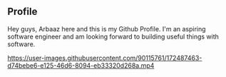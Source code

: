 ## Profile
Hey guys, Arbaaz here and this is my Github Profile. I'm an aspiring software engineer and am looking forward to building useful things with software.

https://user-images.githubusercontent.com/90115761/172487463-d74bebe6-e125-46d6-8094-eb33320d268a.mp4

